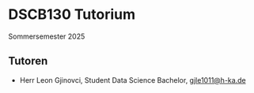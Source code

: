 # DSCB130 Tutorium
Sommersemester 2025

## Tutoren
- Herr Leon Gjinovci, Student Data Science Bachelor, gjle1011@h-ka.de

